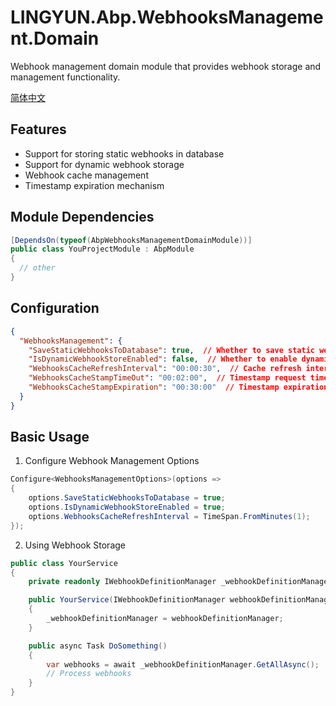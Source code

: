 # LINGYUN.Abp.WebhooksManagement.Domain

Webhook management domain module that provides webhook storage and management functionality.

[简体中文](README.md)

## Features

* Support for storing static webhooks in database
* Support for dynamic webhook storage
* Webhook cache management
* Timestamp expiration mechanism

## Module Dependencies

```csharp
[DependsOn(typeof(AbpWebhooksManagementDomainModule))]
public class YouProjectModule : AbpModule
{
  // other
}
```

## Configuration

```json
{
  "WebhooksManagement": {
    "SaveStaticWebhooksToDatabase": true,  // Whether to save static webhooks to database, default true
    "IsDynamicWebhookStoreEnabled": false,  // Whether to enable dynamic webhook storage, default false
    "WebhooksCacheRefreshInterval": "00:00:30",  // Cache refresh interval, default 30 seconds
    "WebhooksCacheStampTimeOut": "00:02:00",  // Timestamp request timeout, default 2 minutes
    "WebhooksCacheStampExpiration": "00:30:00"  // Timestamp expiration time, default 30 minutes
  }
}
```

## Basic Usage

1. Configure Webhook Management Options
```csharp
Configure<WebhooksManagementOptions>(options =>
{
    options.SaveStaticWebhooksToDatabase = true;
    options.IsDynamicWebhookStoreEnabled = true;
    options.WebhooksCacheRefreshInterval = TimeSpan.FromMinutes(1);
});
```

2. Using Webhook Storage
```csharp
public class YourService
{
    private readonly IWebhookDefinitionManager _webhookDefinitionManager;

    public YourService(IWebhookDefinitionManager webhookDefinitionManager)
    {
        _webhookDefinitionManager = webhookDefinitionManager;
    }

    public async Task DoSomething()
    {
        var webhooks = await _webhookDefinitionManager.GetAllAsync();
        // Process webhooks
    }
}
```
